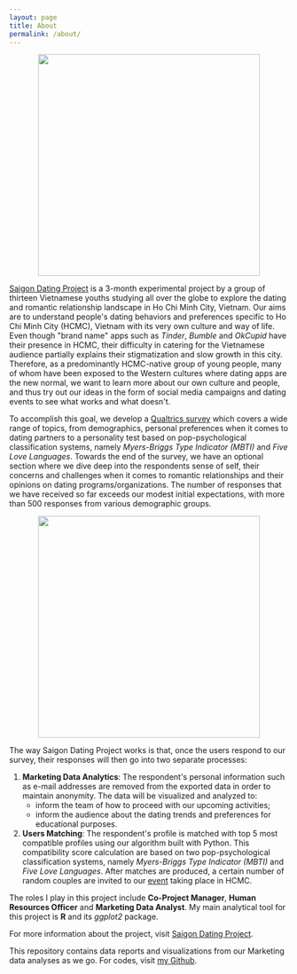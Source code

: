 ```yaml
---
layout: page
title: About
permalink: /about/
---
```


<p align="center">
  <img src="https://github.com/ngmaihuong/saigondatingproject/blob/master/assets/img/logo.png?raw=true"  width="400">
</p>

[Saigon Dating Project](https://www.facebook.com/saigondatingproject/) is a 3-month experimental project by a group of thirteen Vietnamese youths studying all over the globe to explore the dating and romantic relationship landscape in Ho Chi Minh City, Vietnam. Our aims are to understand people's dating behaviors and preferences specific to Ho Chi Minh City (HCMC), Vietnam with its very own culture and way of life. Even though "brand name" apps such as *Tinder*, *Bumble* and *OkCupid* have their presence in HCMC, their difficulty in catering for the Vietnamese audience partially explains their stigmatization and slow growth in this city. Therefore, as a predominantly HCMC-native group of young people, many of whom have been exposed to the Western cultures where dating apps are the new normal, we want to learn more about our own culture and people, and thus try out our ideas in the form of social media campaigns and dating events to see what works and what doesn't.

To accomplish this goal, we develop a [Qualtrics survey](https://bit.ly/3erPyMY) which covers a wide range of topics, from demographics, personal preferences when it comes to dating partners to a personality test based on pop-psychological classification systems, namely *Myers-Briggs Type Indicator (MBTI)* and *Five Love Languages*. Towards the end of the survey, we have an optional section where we dive deep into the respondents sense of self, their concerns and challenges when it comes to romantic relationships and their opinions on dating programs/organizations. The number of responses that we have received so far exceeds our modest initial expectations, with more than 500 responses from various demographic groups.

<p align="center">
  <img src="https://github.com/ngmaihuong/saigondatingproject/blob/master/assets/img/PinpostSDP.png?raw=true"  width="400">
</p>

The way Saigon Dating Project works is that, once the users respond to our survey, their responses will then go into two separate processes:
1. **Marketing Data Analytics**: The respondent's personal information such as e-mail addresses are removed from the exported data in order to maintain anonymity. The data will be visualized and analyzed to: 
    - inform the team of how to proceed with our upcoming activities;
    - inform the audience about the dating trends and preferences for educational purposes.
2. **Users Matching**: The respondent's profile is matched with top 5 most compatible profiles using our algorithm built with Python. This compatibility score calculation are based on two pop-psychological classification systems, namely *Myers-Briggs Type Indicator (MBTI)* and *Five Love Languages*. After matches are produced, a certain number of random couples are invited to our [event](https://www.facebook.com/events/693552397922277/) taking place in HCMC.

The roles I play in this project include **Co-Project Manager**, **Human Resources Officer** and **Marketing Data Analyst**. My main analytical tool for this project is **R** and its *ggplot2* package.

For more information about the project, visit [Saigon Dating Project](https://www.facebook.com/saigondatingproject/).

This repository contains data reports and visualizations from our Marketing data analyses as we go. For codes, visit [my Github](https://github.com/ngmaihuong/saigondatingproject-su20).
